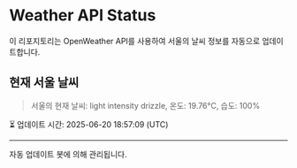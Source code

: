 
# Weather API Status

이 리포지토리는 OpenWeather API를 사용하여 서울의 날씨 정보를 자동으로 업데이트합니다.

## 현재 서울 날씨
> 서울의 현재 날씨: light intensity drizzle, 온도: 19.76°C, 습도: 100%

⏳ 업데이트 시간: 2025-06-20 18:57:09 (UTC)

---
자동 업데이트 봇에 의해 관리됩니다.
